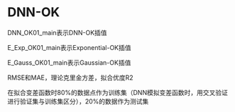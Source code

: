 # DNN-OK

DNN_OK01_main表示DNN-OK插值

E_Exp_OK01_main表示Exponential-OK插值

E_Gauss_OK01_main表示Gaussian-OK插值


RMSE和MAE，理论克里金方差，拟合优度R2

在拟合变差函数时80%的数据点作为训练集（DNN模拟变差函数时，用交叉验证进行验证集与训练集区分），20%的数据作为测试集
